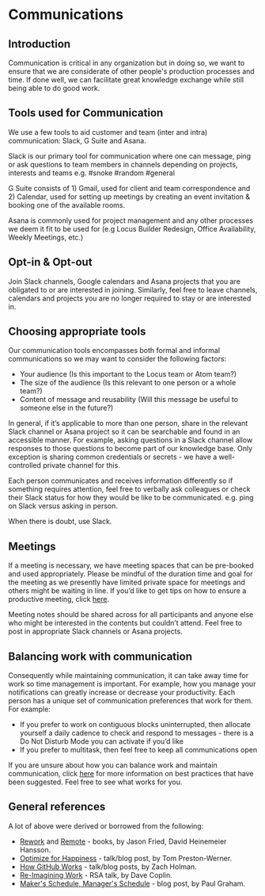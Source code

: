 # Communications

## Introduction

Communication is critical in any organization but in doing so, we want to ensure that we are considerate of other people's production processes and time. If done well, we can facilitate great knowledge exchange while still being able to do good work.

## Tools used for Communication

We use a few tools to aid customer and team (inter and intra) communication: Slack, G Suite and Asana.

Slack is our primary tool for communication where one can message, ping or ask questions to team members in channels depending on projects, interests and teams e.g. #snoke #random #general

G Suite consists of 1) Gmail, used for client and team correspondence and 2) Calendar, used for setting up meetings by creating an event invitation & booking one of the available rooms.

Asana is commonly used for project management and any other processes we deem it fit to be used for (e.g Locus Builder Redesign, Office Availability, Weekly Meetings, etc.)

## Opt-in & Opt-out

Join Slack channels, Google calendars and Asana projects that you are obligated to or are interested in joining. Similarly, feel free to leave channels, calendars and projects you are no longer required to stay or are interested in.

## Choosing appropriate tools

Our communication tools encompasses both formal and informal communications so we may want to consider the following factors:
* Your audience (Is this important to the Locus team or Atom team?)
* The size of the audience (Is this relevant to one person or a whole team?)
* Content of message and reusability (Will this message be useful to someone else in the future?)

In general, if it’s applicable to more than one person, share in the relevant Slack channel or Asana project so it can be searchable and found in an accessible manner. For example, asking questions in a Slack channel allow responses to those questions to become part of our knowledge base. Only exception is sharing common credentials or secrets - we have a well-controlled private channel for this.

Each person communicates and receives information differently so if something requires attention, feel free to verbally ask colleagues or check their Slack status for how they would be like to be communicated. e.g. ping on Slack versus asking in person.

When there is doubt, use Slack.

## Meetings

If a meeting is necessary, we have meeting spaces that can be pre-booked and used appropriately. Please be mindful of the duration time and goal for the meeting as we presently have limited private space for meetings and others might be waiting in line. If you’d like to get tips on how to ensure a productive meeting, click [here](https://github.com/EQWorks/common/productive-meeting.md).

Meeting notes should be shared across for all participants and anyone else who might be interested in the contents but couldn’t attend. Feel free to post in appropriate Slack channels or Asana projects.

## Balancing work with communication

Consequently while maintaining communication, it can take away time for work so time management is important. For example, how you manage your notifications can greatly increase or decrease your productivity. Each person has a unique set of communication preferences that work for them. For example:
* If you prefer to work on contiguous blocks uninterrupted, then allocate yourself a daily cadence to check and respond to messages - there is a Do Not Disturb Mode you can activate if you’d like
* If you prefer to multitask, then feel free to keep all communications open

If you are unsure about how you can balance work and maintain communication, click [here](https://github.com/EQWorks/common/communication-practices.md) for more information on best practices that have been suggested. Feel free to see what works for you.

## General references

A lot of above were derived or borrowed from the following:

- [Rework](https://www.amazon.ca/Rework-Jason-Fried/dp/0307463745) and [Remote](https://www.amazon.ca/Remote-Office-Required-Jason-Fried/dp/0804137501) - books, by Jason Fried, David Heinemeier Hansson.
- [Optimize for Happiness](http://tom.preston-werner.com/2010/10/18/optimize-for-happiness.html) - talk/blog post, by Tom Preston-Werner.
- [How GitHub Works](https://zachholman.com/posts/how-github-works/) - talk/blog posts, by Zach Holman.
- [Re-Imagining Work](https://www.youtube.com/watch?v=G11t6XAIce0&list=PL39BF9545D740ECFF&index=4) - RSA talk, by Dave Coplin.
- [Maker's Schedule, Manager's Schedule](http://www.paulgraham.com/makersschedule.html) - blog post, by Paul Graham.

